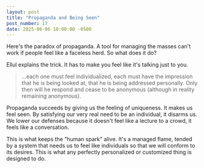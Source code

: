 ```yaml
---
layout: post
title: "Propaganda and Being Seen"
post_number: 17
date: 2025-06-06 10:00:00 -0500
---
```


Here's the paradox of propaganda. A tool for managing the masses can't work if people feel like a faceless herd. So what does it do?

Ellul explains the trick. It has to make you feel like it's talking just to you.

> ...each one must feel individualized, each must have the impression that he is being looked at, that he is being addressed personally. Only then will he respond and cease to be anonymous (although in reality remaining anonymous).

Propaganda succeeds by giving us the feeling of uniqueness. It makes us feel seen. By satisfying our very real need to be an individual, it disarms us. We lower our defenses because it doesn't feel like a lecture to a crowd, it feels like a conversation.

This is what keeps the "human spark" alive. It's a managed flame, tended by a system that needs us to feel like individuals so that we will conform to its desires. This is what any perfectly personalized or customized thing is designed to do.